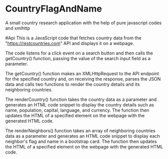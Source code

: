 # CountryFlagAndName
A small country research application with the help of pure javascript codes and xmlhttp

#Api
This is a JavaScript code that fetches country data from the "https://restcountries.com" API and displays it on a webpage.

The code listens for a click event on a search button and then calls the getCountry() function, passing the value of the search input field as a parameter.

The getCountry() function makes an XMLHttpRequest to the API endpoint for the specified country and, on receiving the response, parses the JSON data and calls two functions to render the country details and its neighboring countries.

The renderCountry() function takes the country data as a parameter and generates an HTML code snippet to display the country details such as name, population, capital, language, and currency. The function then updates the HTML of a specified element on the webpage with the generated HTML code.

The renderNeighbors() function takes an array of neighboring countries data as a parameter and generates an HTML code snippet to display each neighbor's flag and name in a bootstrap card. The function then updates the HTML of a specified element on the webpage with the generated HTML code.
